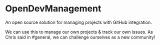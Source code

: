 # OpenDevManagement
An open source solution for managing projects with GitHub integration.

We can use this to manage our own projects & track our own issues. As Chris said in #general, we can challenge ourselves as a new community!
